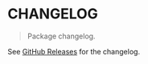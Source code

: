 # CHANGELOG

> Package changelog.

See [GitHub Releases](https://github.com/stdlib-js/strided-base-meta-data-props/releases) for the changelog.